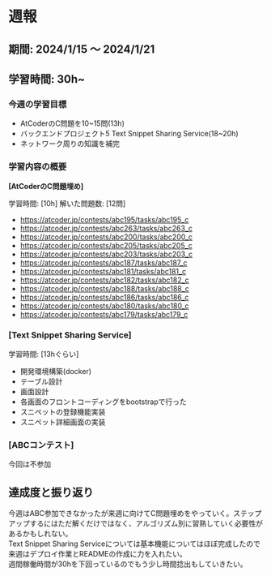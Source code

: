 # 週報

## 期間: 2024/1/15 ～ 2024/1/21

## 学習時間: 30h~

### 今週の学習目標
- AtCoderのC問題を10~15問(13h)
- バックエンドプロジェクト5 Text Snippet Sharing Service(18~20h)
- ネットワーク周りの知識を補完
  
### 学習内容の概要
**[AtCoderのC問題埋め]**

学習時間: [10h]
解いた問題数: [12問]
- https://atcoder.jp/contests/abc195/tasks/abc195_c
- https://atcoder.jp/contests/abc263/tasks/abc263_c
- https://atcoder.jp/contests/abc200/tasks/abc200_c
- https://atcoder.jp/contests/abc205/tasks/abc205_c
- https://atcoder.jp/contests/abc203/tasks/abc203_c
- https://atcoder.jp/contests/abc187/tasks/abc187_c
- https://atcoder.jp/contests/abc181/tasks/abc181_c
- https://atcoder.jp/contests/abc182/tasks/abc182_c
- https://atcoder.jp/contests/abc188/tasks/abc188_c
- https://atcoder.jp/contests/abc186/tasks/abc186_c
- https://atcoder.jp/contests/abc180/tasks/abc180_c
- https://atcoder.jp/contests/abc179/tasks/abc179_c



### [Text Snippet Sharing Service]

学習時間: [13hぐらい]
- 開発環境構築(docker)
- テーブル設計
- 画面設計
- 各画面のフロントコーディングをbootstrapで行った
- スニペットの登録機能実装
- スニペット詳細画面の実装

### [ABCコンテスト]
今回は不参加

## 達成度と振り返り
今週はABC参加できなかったが来週に向けてC問題埋めをやっていく。ステップアップするにはただ解くだけではなく、アルゴリズム別に習熟していく必要性があるかもしれない。</br>
Text Snippet Sharing Serviceについては基本機能についてはほぼ完成したので来週はデプロイ作業とREADMEの作成に力を入れたい。</br>
週間稼働時間が30hを下回っているのでもう少し時間捻出もしていきたい。




